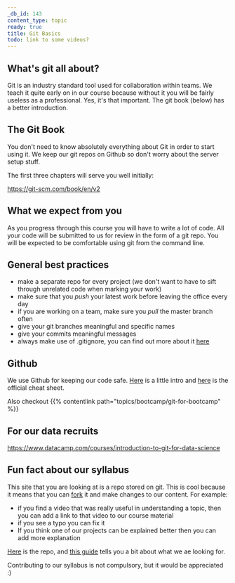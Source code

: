 ```yaml
---
_db_id: 143
content_type: topic
ready: true
title: Git Basics
todo: link to some videos?
---
```


## What's git all about?

Git is an industry standard tool used for collaboration within teams. We teach it quite early on in our course because without it you will be fairly useless as a professional. Yes, it's that important. The git book (below) has a better introduction.

## The Git Book

You don't need to know absolutely everything about Git in order to start using it. We keep our git repos on Github so don't worry about the server setup stuff.

The first three chapters will serve you well initially:

https://git-scm.com/book/en/v2

## What we expect from you

As you progress through this course you will have to write a lot of code. All your code will be submitted to us for review in the form of a git repo. You will be expected to be comfortable using git from the command line.

## General best practices

- make a separate repo for every project (we don't want to have to sift through unrelated code when marking your work)
- make sure that you _push_ your latest work before leaving the office every day
- if you are working on a team, make sure you _pull_ the master branch often
- give your git branches meaningful and specific names
- give your commits meaningful messages
- always make use of .gitignore, you can find out more about it [here](https://www.youtube.com/watch?v=POZFmbYHvWk)

## Github

We use Github for keeping our code safe. [Here](https://guides.github.com/introduction/git-handbook/) is a little intro and
[here](https://drive.google.com/open?id=1g5oD59DFQbrhPHvW7a8mW8NKI1UNV-dZ) is the official cheat sheet.

Also checkout {{% contentlink path="topics/bootcamp/git-for-bootcamp" %}}

## For our data recruits

https://www.datacamp.com/courses/introduction-to-git-for-data-science

## Fun fact about our syllabus

This site that you are looking at is a repo stored on git. This is cool because it means that you can [fork](https://guides.github.com/activities/forking/) it and make changes to our content. For example:

- if you find a video that was really useful in understanding a topic, then you can add a link to that video to our course material
- if you see a typo you can fix it
- If you think one of our projects can be explained better then you can add more explanation

[Here](https://github.com/Umuzi-org/tech-department) is the repo, and [this guide](/how-to-contribute) tells you a bit about what we ae looking for.

Contributing to our syllabus is not compulsory, but it would be appreciated :)